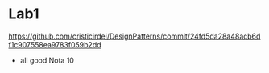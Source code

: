 # Lab1

https://github.com/cristicirdei/DesignPatterns/commit/24fd5da28a48acb6df1c907558ea9783f059b2dd
- all good
Nota 10
